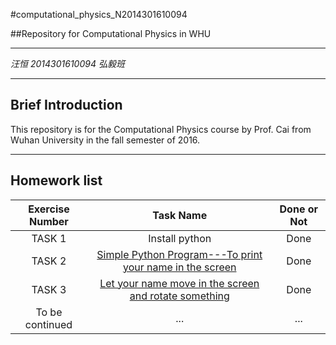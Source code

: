 #computational_physics_N2014301610094

##Repository for Computational Physics in WHU

---

*汪恒 2014301610094 弘毅班*

---
**Brief Introduction**
---
This repository is for the Computational Physics course by Prof. Cai from Wuhan University in the fall semester of 2016.

---
**Homework list**
---
| Exercise Number      |  Task Name   |  Done or Not  |
| :--------:   | :-----:  | :----:  |
| TASK 1  |   Install python  |  Done  |
| TASK 2  |   [ Simple Python Program---To print your name in the screen](https://github.com/HenryWang96/compuational_physics_N2014301610094/blob/master/Task%201%20A%20simple%20python%20program) | Done |
|TASK 3| [Let your name move in the screen and rotate something](https://www.zybuluo.com/whu/note/511306) |   Done|
|To be continued|...|...|
